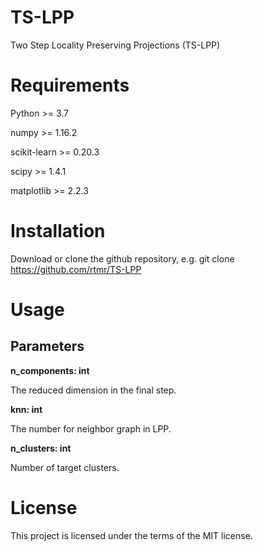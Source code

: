 # TS-LPP
Two Step Locality Preserving Projections (TS-LPP)

# Requirements
Python >= 3.7

numpy >= 1.16.2

scikit-learn >= 0.20.3

scipy >= 1.4.1

matplotlib >= 2.2.3

# Installation
Download or clone the github repository, e.g. git clone https://github.com/rtmr/TS-LPP

# Usage

## Parameters

**n_components: int**

The reduced dimension in the final step.

**knn: int**

The number for neighbor graph in LPP.

**n_clusters: int**

Number of target clusters.


# License
This project is licensed under the terms of the MIT license.
